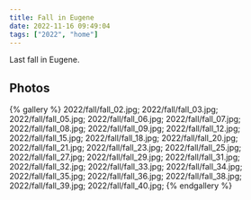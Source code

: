 ```yaml
---
title: Fall in Eugene
date: 2022-11-16 09:49:04
tags: ["2022", "home"]
---
```


Last fall in Eugene.

## Photos

{% gallery %}
2022/fall/fall_02.jpg;
2022/fall/fall_03.jpg;
2022/fall/fall_05.jpg;
2022/fall/fall_06.jpg;
2022/fall/fall_07.jpg;
2022/fall/fall_08.jpg;
2022/fall/fall_09.jpg;
2022/fall/fall_12.jpg;
2022/fall/fall_15.jpg;
2022/fall/fall_18.jpg;
2022/fall/fall_20.jpg;
2022/fall/fall_21.jpg;
2022/fall/fall_23.jpg;
2022/fall/fall_25.jpg;
2022/fall/fall_27.jpg;
2022/fall/fall_29.jpg;
2022/fall/fall_31.jpg;
2022/fall/fall_32.jpg;
2022/fall/fall_33.jpg;
2022/fall/fall_34.jpg;
2022/fall/fall_35.jpg;
2022/fall/fall_36.jpg;
2022/fall/fall_38.jpg;
2022/fall/fall_39.jpg;
2022/fall/fall_40.jpg;
{% endgallery %}


